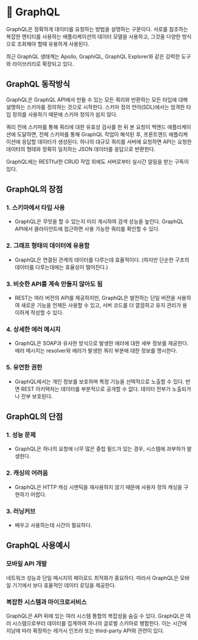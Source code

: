 # 🌻 GraphQL

GraphQL은 정확하게 데이터를 요청하는 방법을 설명하는 구문이다. 서로를 참조하는 복잡한 엔티티를 사용하는 애플리케이션의 데이터 모델을 사용하고, 그것을 다양한 방식으로 조회해야 할때 유용하게 사용된다.

최근 GraphQL 생태계는 Apollo, GraphiQL, GraphQL Explorer와 같은 강력한 도구와 라이브러리로 확장되고 있다.

## GraphQL 동작방식

GraphQL은 GraphQL API에서 만들 수 있는 모든 쿼리와 반환하는 모든 타입에 대해 설명하는 스키마를 정의하는 것으로 시작한다. 스키마 정의 언어(SDL)에서는 엄격한 타입 정의를 사용하기 때문에 스키마 정의가 쉽지 않다.

쿼리 전에 스키마를 통해 쿼리에 대한 유효성 검사를 한 뒤 본 요청이 백엔드 애플리케이션에 도달하면, 전체 스키마를 통해 GraphQL 작업이 해석된 후, 프론트엔드 애플리케이션에 응답할 데이터가 생성된다. 하나의 대규모 쿼리를 서버에 요청하면 API는 요청한 데이터의 형태와 정확히 일치하는 JSON 데이터를 응답으로 반환한다.

GraphQL에는 RESTful한 CRUD 작업 외에도 서버로부터 실시간 알림을 받는 구독이 있다.

## GraphQL의 장점

### 1. 스키마에서 타입 사용

- GraphQL은 무엇을 할 수 있는지 미리 게시하여 검색 성능을 높인다. GraphQL API에서 클라이언트에 접근하면 사용 가능한 쿼리를 확인할 수 있다.

### 2. 그래프 형태의 데이터에 유용함

 - GraphQL은 연결된 관계의 데이터를 다루는데 효율적이다. (하지만 단순한 구조의 데이터를 다루는데에는 효율성이 떨어진다.)

### 3. 비슷한 API를 계속 만들지 않아도 됨

 - REST는 여러 버전의 API를 제공하지만, GraphQL은 발전하는 단일 버전을 사용하여 새로운 기능을 언제든 사용할 수 있고, 서버 코드를 더 깔끔하고 유지 관리가 용이하게 작성할 수 있다.

### 4. 상세한 에러 메시지

- GraphQL은 SOAP과 유사한 방식으로 발생한 에러에 대한 세부 정보를 제공한다. 에러 메시지는 resolver와 에러가 발생한 쿼리 부분에 대한 정보를 명시한다.
 
### 5. 유연한 권한

- GraphQL에서는 개인 정보를 보호하며 특정 기능을 선택적으로 노출할 수 있다. 반면 REST 아키텍처는 데이터를 부분적으로 공개할 수 없다. 데이터 전부가 노출되거나 전부 보호된다.

## GraphQL의 단점

### 1. 성능 문제

- GraphQL은 하나의 요청에 너무 많은 중첩 필드가 있는 경우, 시스템에 과부하가 발생한다.

### 2. 캐싱의 어려움

- GraphQL은 HTTP 캐싱 시멘틱을 재사용하지 않기 때문에 사용자 정의 캐싱을 구현하기 어렵다.

### 3. 러닝커브

- 배우고 사용하는데 시간이 필요하다.

## GraphQL 사용예시

### 모바일 API 개발

네트워크 성능과 단일 메시지의 페이로드 최적화가 중요하다. 따라서 GraphQL은 모바일 기기에서 보다 효율적인 데이터 로딩을 제공한다.

### 복잡한 시스템과 마이크로서비스

GraphQL은 API 뒤에 있는 여러 시스템 통합의 복잡성을 숨길 수 있다. GraphQL은 여러 시스템으로부터 데이터를 집계하여 하나의 글로벌 스키마로 병합한다. 이는 시간에 지남에 따라 확장하는 레거시 인프라 또는 third-party API와 관련이 있다.





